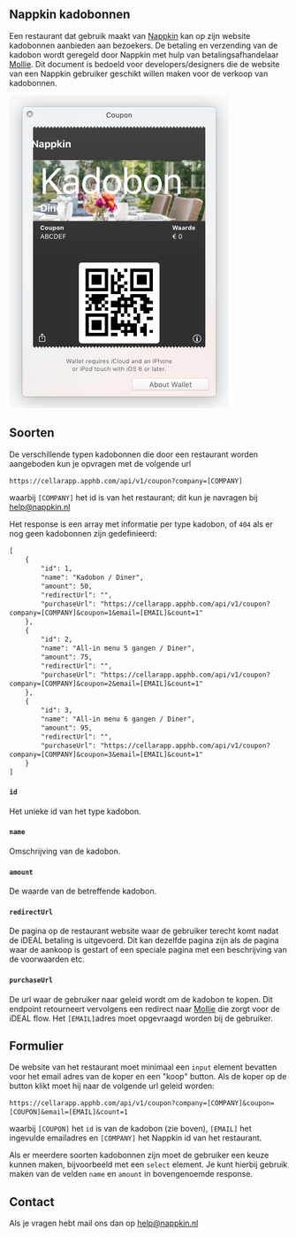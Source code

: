 ## Nappkin kadobonnen

Een restaurant dat gebruik maakt van [Nappkin](http://www.nappkin.nl) kan op zijn website kadobonnen aanbieden aan bezoekers. De betaling en verzending van de kadobon wordt geregeld door Nappkin met hulp van betalingsafhandelaar [Mollie](http://www.mollie.com). Dit document is bedoeld voor developers/designers die de website van een Nappkin gebruiker geschikt willen maken voor de verkoop van kadobonnen.

![coupon](https://github.com/nappkin/kadobon/blob/master/pkpass.png)

## Soorten 
De verschillende typen kadobonnen  die door een restaurant worden aangeboden kun je opvragen met de volgende url
```
https://cellarapp.apphb.com/api/v1/coupon?company=[COMPANY]
```
waarbij `[COMPANY]` het id is van het restaurant; dit kun je navragen bij help@nappkin.nl

Het response is een array met informatie per type kadobon, of `404` als er nog geen kadobonnen zijn gedefinieerd:
```
[
    {
        "id": 1,
        "name": "Kadobon / Diner",
        "amount": 50,
        "redirectUrl": "",
        "purchaseUrl": "https://cellarapp.apphb.com/api/v1/coupon?company=[COMPANY]&coupon=1&email=[EMAIL]&count=1"
    },
    {
        "id": 2,
        "name": "All-in menu 5 gangen / Diner",
        "amount": 75,
        "redirectUrl": "",
        "purchaseUrl": "https://cellarapp.apphb.com/api/v1/coupon?company=[COMPANY]&coupon=2&email=[EMAIL]&count=1"
    },
    {
        "id": 3,
        "name": "All-in menu 6 gangen / Diner",
        "amount": 95,
        "redirectUrl": "",
        "purchaseUrl": "https://cellarapp.apphb.com/api/v1/coupon?company=[COMPANY]&coupon=3&email=[EMAIL]&count=1"
    }
]
```
#### `id`
Het unieke id van het type kadobon.

#### `name`
Omschrijving van de kadobon.

#### `amount`
De waarde van de betreffende kadobon.

#### `redirectUrl`
De pagina op de restaurant website waar de gebruiker terecht komt nadat de iDEAL betaling is uitgevoerd. Dit kan dezelfde pagina zijn als de pagina waar de aankoop is gestart of een speciale pagina met een beschrijving van de voorwaarden etc.

#### `purchaseUrl`
De url waar de gebruiker naar geleid wordt om de kadobon te kopen. Dit endpoint retourneert vervolgens een redirect naar [Mollie](http://www.mollie.com) die zorgt voor de iDEAL flow. Het `[EMAIL]`adres moet opgevraagd worden bij de gebruiker.

## Formulier
De website van het restaurant moet minimaal een `input` element bevatten voor het email adres van de koper en een "koop" button. Als de koper op de button klikt moet hij naar de volgende url geleid worden:
```
https://cellarapp.apphb.com/api/v1/coupon?company=[COMPANY]&coupon=[COUPON]&email=[EMAIL]&count=1
```
waarbij `[COUPON]` het `id` is van de kadobon (zie boven), `[EMAIL]` het ingevulde emailadres en `[COMPANY]` het Nappkin id van het restaurant.


Als er meerdere soorten kadobonnen zijn moet de gebruiker een keuze kunnen maken, bijvoorbeeld met een `select` element. Je kunt hierbij gebruik maken van de velden `name` en `amount` in  bovengenoemde response.

## Contact
Als je vragen hebt mail ons dan op help@nappkin.nl